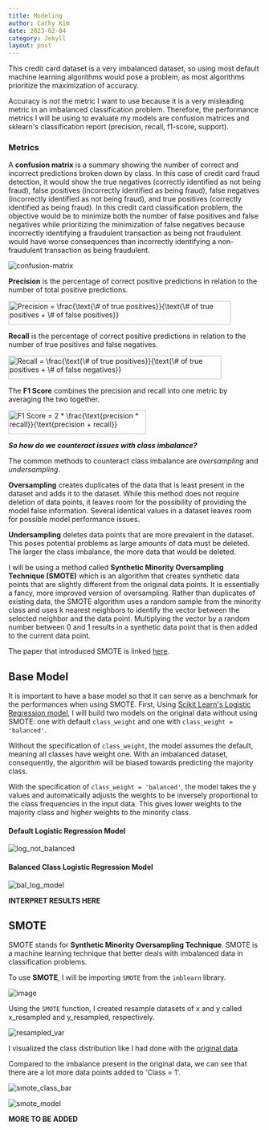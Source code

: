 ```yaml
---
title: Modeling
author: Cathy Kim
date: 2023-02-04
category: Jekyll
layout: post
---
```



This credit card dataset is a very imbalanced dataset, so using most default machine learning algorithms would pose a problem, as most algorithms prioritize the maximization of accuracy. 

Accuracy is *not* the metric I want to use because it is a very misleading metric in an imbalanced classification problem. 
Therefore, the performance metrics I will be using to evaluate my models are confusion matrices and sklearn's classification report (precision, recall, f1-score, support). 

### Metrics

A **confusion matrix** is a summary showing the number of correct and incorrect predictions broken down by class. In this case of credit card fraud detection, it would show the true negatives (correctly identified as not being fraud), false positives (incorrectly identified as being fraud), false negatives (incorrectly identified as not being fraud), and true positives (correctly identified as being fraud). In this credit card classification problem, the objective would be to minimize both the number of false positives and false negatives while prioritizing the minimization of false negatives because incorrectly identifying a fraudulent transaction as being not fraudulent would have worse consequences than incorrectly identifying a non-fraudulent transaction as being fraudulent. 

![confusion-matrix](https://user-images.githubusercontent.com/86743951/222971527-3b6fa067-0b41-490c-8df2-4165b7b2d008.jpg)

**Precision** is the percentage of correct positive predictions in relation to the number of total positive predictions.

<img src="http://www.sciweavers.org/tex2img.php?eq=Precision%20%3D%20%20%5Cfrac%7B%5Ctext%7B%5C%23%20of%20true%20positives%7D%7D%7B%5Ctext%7B%5C%23%20of%20true%20positives%20%2B%20%5C%23%20of%20false%20positives%7D%7D%20&bc=White&fc=Black&im=jpg&fs=12&ff=arev&edit=0" align="center" border="0" alt="Precision =  \frac{\text{\# of true positives}}{\text{\# of true positives + \# of false positives}} " width="443" height="47" />

**Recall** is the percentage of correct positive predictions in relation to the number of true positives and false negatives.

<img src="http://www.sciweavers.org/tex2img.php?eq=Recall%20%3D%20%20%5Cfrac%7B%5Ctext%7B%5C%23%20of%20true%20positives%7D%7D%7B%5Ctext%7B%5C%23%20of%20true%20positives%20%2B%20%5C%23%20of%20false%20negatives%7D%7D%20&bc=White&fc=Black&im=jpg&fs=12&ff=arev&edit=0" align="center" border="0" alt="Recall =  \frac{\text{\# of true positives}}{\text{\# of true positives + \# of false negatives}} " width="424" height="47" />

The **F1 Score** combines the precision and recall into one metric by averaging the two together. 

<img src="http://www.sciweavers.org/tex2img.php?eq=F1%20Score%20%3D%20%202%20%2A%20%5Cfrac%7B%5Ctext%7Bprecision%20%2A%20recall%7D%7D%7B%5Ctext%7Bprecision%20%2B%20recall%7D%7D%20&bc=White&fc=Black&im=jpg&fs=12&ff=arev&edit=0" align="center" border="0" alt="F1 Score =  2 * \frac{\text{precision * recall}}{\text{precision + recall}} " width="274" height="47" />



***So how do we counteract issues with class imbalance?***

The common methods to counteract class imbalance are *oversampling* and *undersampling*.

**Oversampling** creates duplicates of the data that is least present in the dataset and adds it to the dataset. While this method does not require deletion of data points, it leaves room for the possibility of providing the model false information. Several identical values in a dataset leaves room for possible model performance issues. 

**Undersampling** deletes data points that are more prevalent in the dataset. This poses potential problems as large amounts of data must be deleted. The larger the class imbalance, the more data that would be deleted.


I will be using a method called **Synthetic Minority Oversampling Technique (SMOTE)** which is an algorithm that creates synthetic data points that are slightly different from the original data points. It is essentially a fancy, more improved version of oversampling. Rather than duplicates of existing data, the SMOTE algorithm uses a random sample from the minority class and uses k nearest neighbors to identify the vector between the selected neighbor and the data point. Multiplying the vector by a random number between 0 and 1 results in a synthetic data point that is then added to the current data point. 

The paper that introduced SMOTE is linked [here](https://www.cs.cmu.edu/afs/cs/project/jair/pub/volume16/chawla02a-html/chawla2002.html).


## Base Model
It is important to have a base model so that it can serve as a benchmark for the performances when using SMOTE.
First, Using [Scikit Learn's Logistic Regression model](https://scikit-learn.org/stable/modules/generated/sklearn.linear_model.LogisticRegression.html), I will build two models on the original data without using SMOTE: one with default `class_weight` and one with `class_weight = 'balanced'`. 

Without the specification of `class_weight`, the model assumes the default, meaning all classes have weight one. With an imbalanced dataset, consequently, the algorithm will be biased towards predicting the majority class.

With the specification of `class_weight = 'balanced'`, the model takes the y values and automatically adjusts the weights to be inversely proportional to the class frequencies in the input data. This gives lower weights to the majority class and higher weights to the minority class.

#### Default Logistic Regression Model
![log_not_balanced](https://user-images.githubusercontent.com/86743951/222561423-70ed48a4-7a4e-4171-ab14-963630b56515.png)

#### Balanced Class Logistic Regression Model
![bal_log_model](https://user-images.githubusercontent.com/86743951/222562080-32a4bf69-9738-4169-8dd9-d4cf3164e8ef.png)

**INTERPRET RESULTS HERE**

## SMOTE
SMOTE stands for **Synthetic Minority Oversampling Technique**. SMOTE is a machine learning technique that better deals with imbalanced data in classification problems. 

To use **SMOTE**, I will be importing ```SMOTE``` from the ```imblearn``` library.

![image](https://user-images.githubusercontent.com/86743951/222567663-5fae926b-f4c5-42cf-a70c-7a64c1b35855.png)

Using the ```SMOTE``` function, I created resample datasets of x and y called x_resampled and y_resampled, respectively.

![resampled_var](https://user-images.githubusercontent.com/86743951/222563661-e34894e7-0b1a-4964-b90b-a56598308810.png)

I visualized the class distribution like I had done with the [original data](https://ckim929.github.io/datascience/jekyll/2023-02-02-eda.html?h=Splitting%20the%20dataset%20into%20train%20and%20test%20data). 

Compared to the imbalance present in the original data, we can see that there are a lot more data points added to 'Class = 1'. 

![smote_class_bar](https://user-images.githubusercontent.com/86743951/222565774-a49c4ca0-5786-498a-82c0-878ae7ab5faa.png)

![smote_model](https://user-images.githubusercontent.com/86743951/222566169-03d57cdd-eda5-4d6d-b8f0-07e6fc0065da.png)

**MORE TO BE ADDED**






